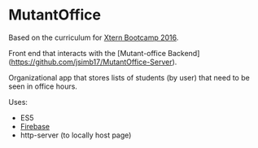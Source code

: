 # MutantOffice

Based on the curriculum for [Xtern Bootcamp 2016](http://bootcamp16.getfretless.com/).

Front end that interacts with the [Mutant-office Backend] (https://github.com/jsimb17/MutantOffice-Server).



Organizational app that stores lists of students (by user) that need to be seen in office hours. 

Uses:
* ES5
* [Firebase](https://www.firebase.com/)
* http-server (to locally host page)
